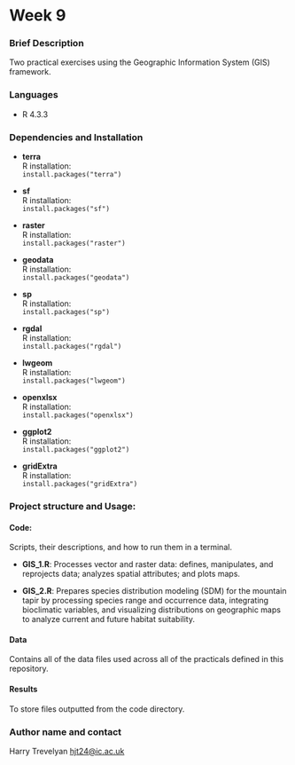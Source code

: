# Week 9

### Brief Description
Two practical exercises using the Geographic Information System (GIS) framework.  

### Languages
- R 4.3.3  

### Dependencies and Installation

- **terra**  
  R installation:  
  `install.packages("terra")`

- **sf**  
  R installation:  
  `install.packages("sf")`

- **raster**  
  R installation:  
  `install.packages("raster")`

- **geodata**  
  R installation:  
  `install.packages("geodata")`

- **sp**  
  R installation:  
  `install.packages("sp")`

- **rgdal**  
  R installation:  
  `install.packages("rgdal")`

- **lwgeom**  
  R installation:  
  `install.packages("lwgeom")`

- **openxlsx**  
  R installation:  
  `install.packages("openxlsx")`

- **ggplot2**  
  R installation:  
  `install.packages("ggplot2")`

- **gridExtra**  
  R installation:  
  `install.packages("gridExtra")`
  
### Project structure and Usage:

#### Code:  
Scripts, their descriptions, and how to run them in a terminal.

- **GIS_1.R**: Processes vector and raster data: defines, manipulates, and reprojects data; analyzes spatial attributes; and plots maps.

- **GIS_2.R**: Prepares species distribution modeling (SDM) for the mountain tapir by processing species range and occurrence data, integrating bioclimatic variables, and visualizing distributions on geographic maps to analyze current and future habitat suitability.

#### Data
Contains all of the data files used across all of the practicals defined in this repository.

#### Results
To store files outputted from the code directory.

### Author name and contact
Harry Trevelyan
hjt24@ic.ac.uk
